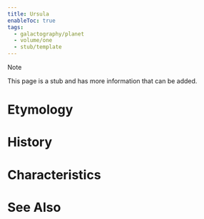 ```yaml
---
title: Ursula
enableToc: true
tags:
  - galactography/planet
  - volume/one
  - stub/template
---
```


> [!note]
> This page is a stub and has more information that can be added.

# Etymology

# History

# Characteristics

# See Also
